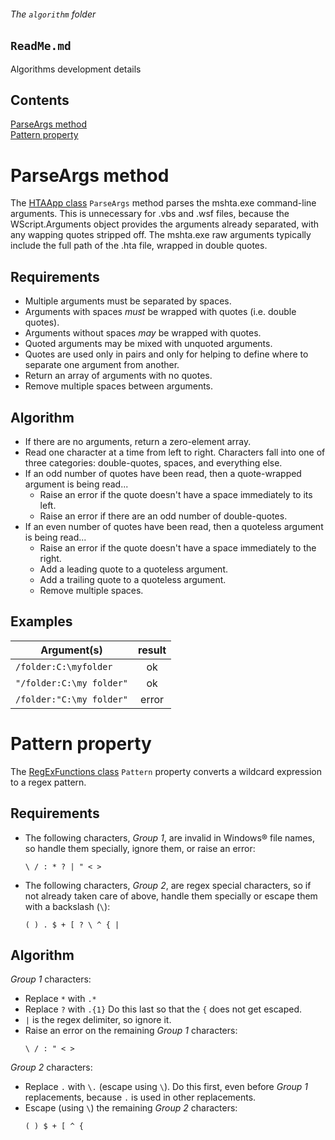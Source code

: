 ###### The `algorithm` folder

## `ReadMe.md`

Algorithms development details

## Contents
[ParseArgs method](#parseargs-method)  
[Pattern property](#pattern-property)

# ParseArgs method

The [HTAApp class] `ParseArgs` method parses the mshta.exe command-line arguments. This is unnecessary for .vbs and .wsf files, because the WScript.Arguments object provides the arguments already separated, with any wapping quotes stripped off. The mshta.exe raw arguments typically include the full path of the .hta file, wrapped in double quotes.

[HTAApp class]: ../../class/HTAApp.vbs

## Requirements 

- Multiple arguments must be separated by spaces.
- Arguments with spaces *must* be wrapped with quotes (i.e. double quotes).
- Arguments without spaces *may* be wrapped with quotes.
- Quoted arguments may be mixed with unquoted arguments.
- Quotes are used only in pairs and only for helping to define where to separate one argument from another.
- Return an array of arguments with no quotes.
- Remove multiple spaces between arguments.

## Algorithm

- If there are no arguments, return a zero-element array.
- Read one character at a time from left to right. Characters fall into one of three categories: double-quotes, spaces, and everything else.
- If an odd number of quotes have been read, then a quote-wrapped argument is being read...
    - Raise an error if the quote doesn't have a space immediately to its left.
    - Raise an error if there are an odd number of double-quotes.
- If an even number of quotes have been read, then a quoteless argument is being read...
    - Raise an error if the quote doesn't have a space immediately to the right.
    - Add a leading quote to a quoteless argument.
    - Add a trailing quote to a quoteless argument.
    - Remove multiple spaces.

## Examples

| Argument(s) | result |
| --- | :---: |
| `/folder:C:\myfolder` | ok |
| `"/folder:C:\my folder"` | ok |
| `/folder:"C:\my folder"` | error |



# Pattern property

The [RegExFunctions class] `Pattern` property converts a wildcard expression to a regex pattern.

[RegExFunctions class]: ../../class/RegExFunctions.vbs

## Requirements

- The following characters, *Group 1*, are invalid in Windows&reg; file names, so handle them specially, ignore them, or raise an error:
    ```
    \ / : * ? | " < >
    ```
- The following characters, *Group 2*, are regex special characters, so if not already taken care of above, handle them specially or escape them with a backslash (`\`):
    ```
    ( ) . $ + [ ? \ ^ { |
    ```

## Algorithm

*Group 1* characters:
- Replace `*` with `.*`
- Replace `?` with `.{1}` Do this last so that the `{` does not get escaped.
- `|` is the regex delimiter, so ignore it.
- Raise an error on the remaining *Group 1* characters:
    ```
    \ / : " < >
    ```  

*Group 2* characters:
- Replace `.` with `\.` (escape using `\`). Do this first, even before *Group 1* replacements, because `.` is used in other replacements.  
- Escape (using `\`) the remaining *Group 2* characters:
    ```
    ( ) $ + [ ^ {
    ```



<br /><br /><br /><br /><br /><br /><br /><br /><br /><br /><br />